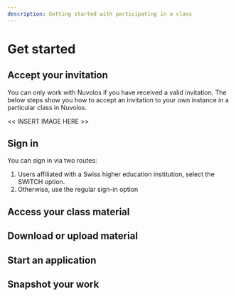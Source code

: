 ```yaml
---
description: Getting started with participating in a class
---
```


# Get started

## Accept your invitation

You can only work with Nuvolos if you have received a valid invitation. The below steps show you how to accept an invitation to your own instance in a particular class in Nuvolos.

&lt;&lt; INSERT IMAGE HERE &gt;&gt;

## Sign in

You can sign in via two routes:

1. Users affiliated with a Swiss higher education institution, select the SWITCH option.
2. Otherwise, use the regular sign-in option

## Access your class material



## Download or upload material



## Start an application



## Snapshot your work







